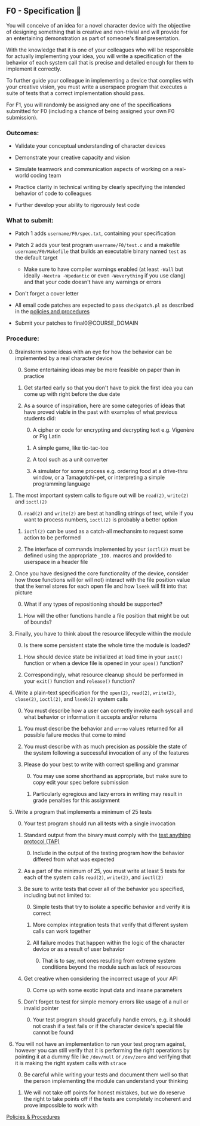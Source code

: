 ## F0 - Specification 📐

You will conceive of an idea for a novel character device with the objective of designing something that is creative and non-trivial and will provide for an entertaining demonstration as part of someone's final presentation.

With the knowledge that it is one of your colleagues who will be responsible for actually implementing your idea, you will write a specification of the behavior of each system call that is precise and detailed enough for them to implement it correctly.

To further guide your colleague in implementing a device that complies with your creative vision, you must write a userspace program that executes a suite of tests that a correct implementation should pass.

For F1, you will randomly be assigned any one of the specifications submitted for F0 (including a chance of being assigned your own F0 submission).

### Outcomes:

* Validate your conceptual understanding of character devices

* Demonstrate your creative capacity and vision

* Simulate teamwork and communication aspects of working on a real-world coding team

* Practice clarity in technical writing by clearly specifying the intended behavior of code to colleagues

* Further develop your ability to rigorously test code

### What to submit:

* Patch 1 adds `username/F0/spec.txt`, containing your specification

* Patch 2 adds your test program `username/F0/test.c` and a makefile `username/F0/Makefile` that builds an executable binary named `test` as the default target

	* Make sure to have compiler warnings enabled (at least `-Wall` but ideally `-Wextra -Wpedantic` or even `-Weverything` if you use clang) and that your code doesn't have any warnings or errors

* Don't forget a cover letter

* All email code patches are expected to pass `checkpatch.pl` as described in the [policies and procedures](/procedures.md)

* Submit your patches to final0@COURSE_DOMAIN

### Procedure:

0. Brainstorm some ideas with an eye for how the behavior can be implemented by a real character device

    0. Some entertaining ideas may be more feasible on paper than in practice

    0. Get started early so that you don't have to pick the first idea you can come up with right before the due date

    0. As a source of inspiration, here are some categories of ideas that have proved viable in the past with examples of what previous students did:

        0. A cipher or code for encrypting and decrypting text e.g. Vigenère or Pig Latin

        0. A simple game, like tic-tac-toe

        0. A tool such as a unit converter

        0. A simulator for some process e.g. ordering food at a drive-thru window, or a Tamagotchi-pet, or interpreting a simple programming language

0. The most important system calls to figure out will be `read(2)`, `write(2)` and `ioctl(2)`

    0. `read(2)` and `write(2)` are best at handling strings of text, while if you want to process numbers, `ioctl(2)` is probably a better option

    0. `ioctl(2)` can be used as a catch-all mechansim to request some action to be performed

    0. The interface of commands implemented by your `ioctl(2)` must be defined using the appropriate `_IO0.` macros and provided to userspace in a header file

0. Once you have designed the core functionality of the device, consider how those functions will (or will not) interact with the file position value that the kernel stores for each open file and how `lseek` will fit into that picture

    0. What if any types of repositioning should be supported?

    0. How will the other functions handle a file position that might be out of bounds?

0. Finally, you have to think about the resource lifecycle within the module

    0. Is there some persistent state the whole time the module is loaded?

    0. How should device state be initialized at load time in your `init()` function or when a device file is opened in your `open()` function?

    0. Correspondingly, what resource cleanup should be performed in your `exit()` function and `release()` function?

0. Write a plain-text specification for the `open(2)`, `read(2)`, `write(2)`, `close(2)`, `ioctl(2)`, and `lseek(2)` system calls

	0. You must describe how a user can correctly invoke each syscall and what behavior or information it accepts and/or returns

	0. You must describe the behavior and `errno` values returned for all possible failure modes that come to mind

	0. You must describe with as much precision as possible the state of the system following a successful invocation of any of the features

    0. Please do your best to write with correct spelling and grammar

        0. You may use some shorthand as appropriate, but make sure to copy edit your spec before submission

        0. Particularly egregious and lazy errors in writing may result in grade penalties for this assignment

0. Write a program that implements a minimum of 25 tests

    0. Your test program should run all tests with a single invocation

    0. Standard output from the binary must comply with the [test anything protocol (TAP)](https://testanything.org/)

	    0. Include in the output of the testing program how the behavior differed from what was expected

    0. As a part of the minimum of 25, you must write at least 5 tests for each of the system calls `read(2)`, `write(2)`, and `ioctl(2)`

	0. Be sure to write tests that cover all of the behavior you specified, including but not limited to:

		0. Simple tests that try to isolate a specific behavior and verify it is correct

		0. More complex integration tests that verify that different system calls can work together

		0. All failure modes that happen within the logic of the character device or as a result of user behavior

            0. That is to say, not ones resulting from extreme system conditions beyond the module such as lack of resources

	0. Get creative when considering the incorrect usage of your API

        0. Come up with some exotic input data and insane parameters

	0. Don't forget to test for simple memory errors like usage of a null or invalid pointer

        0. Your test program should gracefully handle errors, e.g. it should not crash if a test fails or if the character device's special file cannot be found

0. You will not have an implementation to run your test program against,
however you can still verify that it is performing the right operations
by pointing it at a dummy file like `/dev/null` or `/dev/zero`
and verifying that it is making the right system calls with `strace`

	0. Be careful while writing your tests and document them well
so that the person implementing the module can understand your thinking

    0. We will not take off points for honest mistakes,
but we do reserve the right to take points off if the tests
are completely incoherent and prove impossible to work with

[Policies & Procedures](/procedures.md)
